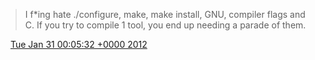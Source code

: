 > I f\*ing hate \./configure, make, make install, GNU, compiler flags and C\. If you try to compile 1 tool, you end up needing a parade of them\.

<img src="../../media/tweet.ico" width="12" /> [Tue Jan 31 00:05:32 +0000 2012](https://twitter.com/DromerDenker/status/164137197916790784)